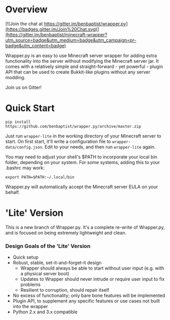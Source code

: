 # Overview #
[![Join the chat at https://gitter.im/benbaptist/wrapper.py](https://badges.gitter.im/Join%20Chat.svg)](https://gitter.im/benbaptist/minecraft-wrapper?utm_source=badge&utm_medium=badge&utm_campaign=pr-badge&utm_content=badge)

Wrapper.py is an easy to use Minecraft server wrapper for adding extra functionality into the server without modifying
the Minecraft server jar. It comes with a relatively simple and straight-forward - yet powerful - plugin API that can be used
to create Bukkit-like plugins without any server modding.

Join us on Gitter!

# Quick Start #
```
pip install https://github.com/benbaptist/wrapper.py/archive/master.zip
```

Just run `wrapper-lite` in the working directory of your Minecraft server to start.
On first start, it'll write a configuration file to `wrapper-data/config.json`. Edit to your needs, and then run `wrapper-lite` again.

You may need to adjust your shell's $PATH to incorporate your local bin folder, depending on your system. For some systems, adding this to your .bashrc may work:

```
export PATH=$PATH:~/.local/bin
```

Wrapper.py will automatically accept the Minecraft server EULA on your behalf.

# 'Lite' Version #
This is a new branch of Wrapper.py. It's a complete re-write of Wrapper.py, and is focused on being extremely lightweight and clean.

### **Design Goals of the 'Lite' Version**
- Quick setup
- Robust, stable, set-it-and-forget-it design
    - Wrapper should always be able to start without user input (e.g. with a physical server boot)
    - Updates to Wrapper should never intrude or require user input to fix problems
    - Resilient to corruption, should repair itself
- No excess of functionality; only bare bone features will be implemented
- Plugin API, to supplement any specific features or use cases not built into the wrapper
- Python 2.x and 3.x compatible
